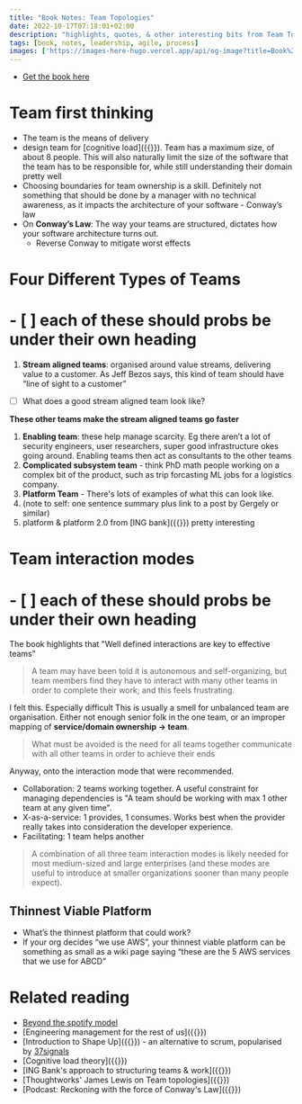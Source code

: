 ```yaml
---
title: "Book Notes: Team Topologies"
date: 2022-10-17T07:18:01+02:00
description: "highlights, quotes, & other interesting bits from Team Topologies"
tags: [book, notes, leadership, agile, process]
images: ['https://images-here-hugo.vercel.app/api/og-image?title=Book%20Notes%3A%20Team%20Topologies']
---
```


- [Get the book here](https://itrevolution.com/team-topologies/)

# Team first thinking
 - The team is the means of delivery
 - design team for [cognitive load]({{<ref cognitive-load-theory>}}). Team has a maximum size, of about 8 people. This will also naturally limit the size of the software that the team has to be responsible for, while still understanding their domain pretty well
 - Choosing boundaries for team ownership is a skill. Definitely not something that should be done by a manager with no technical awareness, as it impacts the architecture of your software - Conway’s law
- On **Conway’s Law**: The way your teams are structured, dictates how your software architecture turns out.
    - Reverse Conway to mitigate worst effects

# Four Different Types of Teams 
# - [ ] each of these should probs be under their own heading
1. **Stream aligned teams**: organised around value streams, delivering value to a customer. As Jeff Bezos says, this kind of team should have “line of sight to a customer”

- [ ] What does a good stream aligned team look like?

**These other teams make the stream aligned teams go faster**

1. **Enabling team**: these help manage scarcity. Eg there aren’t a lot of security engineers, user researchers, super good infrastructure okes going around. Enabling teams then act as consultants to the other teams
1. **Complicated subsystem team** - think PhD math people working on a complex bit of the product,
such as trip forcasting ML jobs for a logistics company.
1. **Platform Team** - There's lots of examples of what this can look like. 
  1. (note to self: one sentence summary plus link to a post by Gergely or similar)
  2. platform & platform 2.0 from [ING bank]({{<ref ing-bank>}}) pretty interesting

# Team interaction modes
# - [ ] each of these should probs be under their own heading
The book highlights that "Well defined interactions are key to effective teams"

> A team may have been told it is autonomous and self-organizing, but team members find they have to interact with many other teams in order to complete their work; and this feels frustrating.

I felt this. Especially difficult
This is usually a smell for unbalanced team are organisation.
Either not enough senior folk in the one team, or an improper mapping of **service/domain ownership -> team**.

> What must be avoided is the need for all teams together
> communicate with all other teams in order to achieve their ends


Anyway, onto the interaction mode that were recommended.
  - Collaboration: 2 teams working together. A useful constraint for managing dependencies is 
  "A team should be working with max 1 other team at any given time".
  - X-as-a-service: 1 provides, 1 consumes.
  Works best when the provider really takes into consideration the developer experience.
  - Facilitating: 1 team helps another

> A combination of all three team interaction modes is likely needed for most medium-sized and large enterprises (and these modes are useful to introduce at smaller organizations sooner than many people expect).

## Thinnest Viable Platform

- What’s the thinnest platform that could work?
- If your org decides “we use AWS”, your thinnest viable platform can be something as small as a wiki page saying “these are the 5 AWS services that we use for ABCD”

# Related reading

- [Beyond the spotify model](/beyond-spotify-model)
- [Engineering management for the rest of us]({{<ref engineering-management>}})
- [Introduction to Shape Up]({{<ref shape-up-notes-introduction>}}) - an alternative to scrum, popularised by [37signals](https://37signals.com/)
- [Cognitive load theory]({{<ref cognitive-load-theory>}})
- [ING Bank's approach to structuring teams & work]({{<ref ing-bank>}})
- [Thoughtworks' James Lewis on Team topologies]({{<ref tt-jl>}})
- [Podcast: Reckoning with the force of Conway's Law]({{<ref conways-law>}})
